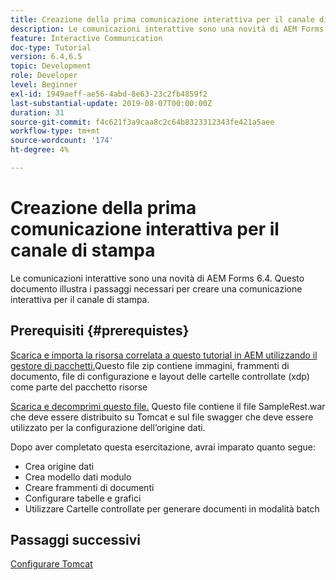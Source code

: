 ```yaml
---
title: Creazione della prima comunicazione interattiva per il canale di stampa
description: Le comunicazioni interattive sono una novità di AEM Forms 6.4. Questo documento illustra i passaggi necessari per creare una comunicazione interattiva per il canale di stampa.
feature: Interactive Communication
doc-type: Tutorial
version: 6.4,6.5
topic: Development
role: Developer
level: Beginner
exl-id: 1949aeff-ae56-4abd-8e63-23c2fb4859f2
last-substantial-update: 2019-08-07T00:00:00Z
duration: 31
source-git-commit: f4c621f3a9caa8c2c64b8323312343fe421a5aee
workflow-type: tm+mt
source-wordcount: '174'
ht-degree: 4%

---
```


# Creazione della prima comunicazione interattiva per il canale di stampa

Le comunicazioni interattive sono una novità di AEM Forms 6.4. Questo documento illustra i passaggi necessari per creare una comunicazione interattiva per il canale di stampa.

## Prerequisiti {#prerequistes}

[Scarica e importa la risorsa correlata a questo tutorial in AEM utilizzando il gestore di pacchetti.](assets/gettingstartedassets.zip)Questo file zip contiene immagini, frammenti di documento, file di configurazione e layout delle cartelle controllate (xdp) come parte del pacchetto risorse

[Scarica e decomprimi questo file.](assets/warfileandswaggerfile.zip) Questo file contiene il file SampleRest.war che deve essere distribuito su Tomcat e sul file swagger che deve essere utilizzato per la configurazione dell’origine dati.

Dopo aver completato questa esercitazione, avrai imparato quanto segue:

* Crea origine dati
* Crea modello dati modulo
* Creare frammenti di documenti
* Configurare tabelle e grafici
* Utilizzare Cartelle controllate per generare documenti in modalità batch


## Passaggi successivi

[Configurare Tomcat](./set-up-tomcat.md)
